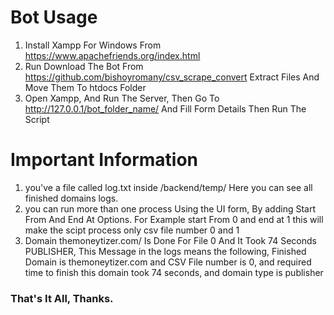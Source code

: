 # Bot Usage 
1. Install Xampp For Windows From https://www.apachefriends.org/index.html
2. Run Download The Bot From https://github.com/bishoyromany/csv_scrape_convert Extract Files And Move Them To htdocs Folder
3. Open Xampp, And Run The Server, Then Go To http://127.0.0.1/bot_folder_name/ And Fill Form Details Then Run The Script

# Important Information
1. you've a file called log.txt inside /backend/temp/ Here you can see all finished domains logs.
2. you can run more than one process Using the UI form, By adding Start From And End At Options.
    For Example start From 0 and end at 1 this will make the scipt process only csv file number 0 and 1 
3. Domain themoneytizer.com/ Is Done For File 0 And It Took 74 Seconds PUBLISHER, This Message in the logs means the following, 
    Finished Domain is themoneytizer.com and CSV File number is 0, and required time to finish this domain took 74 seconds, and domain type is publisher
    
### That's It All, Thanks.